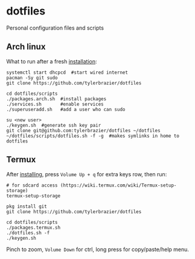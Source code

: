 # dotfiles
Personal configuration files and scripts

## Arch linux
What to run after a fresh [installation][1]:
```
systemctl start dhcpcd  #start wired internet
pacman -Sy git sudo
git clone https://github.com/tylerbrazier/dotfiles

cd dotfiles/scripts
./packages.arch.sh  #install packages
./services.sh       #enable services
./superuseradd.sh   #add a user who can sudo

su <new user>
./keygen.sh  #generate ssh key pair
git clone git@github.com:tylerbrazier/dotfiles ~/dotfiles
~/dotfiles/scripts/dotfiles.sh -f -g  #makes symlinks in home to dotfiles
```

## Termux
After [installing][2], press `Volume Up + q` for extra keys row, then run:
```
# for sdcard access (https://wiki.termux.com/wiki/Termux-setup-storage)
termux-setup-storage

pkg install git
git clone https://github.com/tylerbrazier/dotfiles

cd dotfiles/scripts
./packages.termux.sh
./dotfiles.sh -f
./keygen.sh
```
Pinch to zoom, `Volume Down` for ctrl, long press for copy/paste/help menu.

[1]: https://wiki.archlinux.org/index.php/installation_guide
[2]: https://play.google.com/store/apps/details?id=com.termux&hl=en
